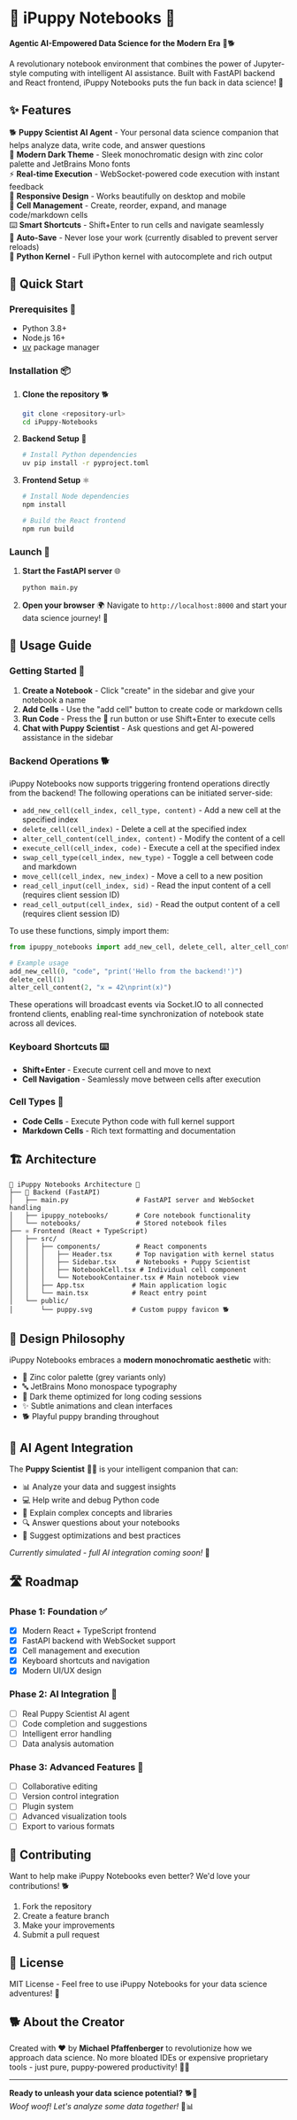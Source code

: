 # 🐶 iPuppy Notebooks 🐶

**Agentic AI-Empowered Data Science for the Modern Era** 🚀🐕

A revolutionary notebook environment that combines the power of Jupyter-style computing with intelligent AI assistance. Built with FastAPI backend and React frontend, iPuppy Notebooks puts the fun back in data science! 🎉

## ✨ Features

🐕 **Puppy Scientist AI Agent** - Your personal data science companion that helps analyze data, write code, and answer questions  
🌙 **Modern Dark Theme** - Sleek monochromatic design with zinc color palette and JetBrains Mono fonts  
⚡ **Real-time Execution** - WebSocket-powered code execution with instant feedback  
📱 **Responsive Design** - Works beautifully on desktop and mobile  
🔄 **Cell Management** - Create, reorder, expand, and manage code/markdown cells  
⌨️ **Smart Shortcuts** - Shift+Enter to run cells and navigate seamlessly  
💾 **Auto-Save** - Never lose your work (currently disabled to prevent server reloads)  
🐍 **Python Kernel** - Full iPython kernel with autocomplete and rich output  

## 🚀 Quick Start

### Prerequisites 🐾
- Python 3.8+
- Node.js 16+
- [uv](https://docs.astral.sh/uv/) package manager

### Installation 📦

1. **Clone the repository** 🐕
   ```bash
   git clone <repository-url>
   cd iPuppy-Notebooks
   ```

2. **Backend Setup** 🐍
   ```bash
   # Install Python dependencies
   uv pip install -r pyproject.toml
   ```

3. **Frontend Setup** ⚛️
   ```bash
   # Install Node dependencies
   npm install
   
   # Build the React frontend
   npm run build
   ```

### Launch 🚀

1. **Start the FastAPI server** 🌐
   ```bash
   python main.py
   ```

2. **Open your browser** 🌍
   Navigate to `http://localhost:8000` and start your data science journey! 🐶

## 🎯 Usage Guide

### Getting Started 🐾
1. **Create a Notebook** - Click "create" in the sidebar and give your notebook a name
2. **Add Cells** - Use the "add cell" button to create code or markdown cells
3. **Run Code** - Press the 🚀 run button or use Shift+Enter to execute cells
4. **Chat with Puppy Scientist** - Ask questions and get AI-powered assistance in the sidebar

### Backend Operations 🐕

iPuppy Notebooks now supports triggering frontend operations directly from the backend! The following operations can be initiated server-side:

- `add_new_cell(cell_index, cell_type, content)` - Add a new cell at the specified index
- `delete_cell(cell_index)` - Delete a cell at the specified index
- `alter_cell_content(cell_index, content)` - Modify the content of a cell
- `execute_cell(cell_index, code)` - Execute a cell at the specified index
- `swap_cell_type(cell_index, new_type)` - Toggle a cell between code and markdown
- `move_cell(cell_index, new_index)` - Move a cell to a new position
- `read_cell_input(cell_index, sid)` - Read the input content of a cell (requires client session ID)
- `read_cell_output(cell_index, sid)` - Read the output content of a cell (requires client session ID)

To use these functions, simply import them:

```python
from ipuppy_notebooks import add_new_cell, delete_cell, alter_cell_content

# Example usage
add_new_cell(0, "code", "print('Hello from the backend!')")
delete_cell(1)
alter_cell_content(2, "x = 42\nprint(x)")
```

These operations will broadcast events via Socket.IO to all connected frontend clients, enabling real-time synchronization of notebook state across all devices.

### Keyboard Shortcuts ⌨️
- **Shift+Enter** - Execute current cell and move to next
- **Cell Navigation** - Seamlessly move between cells after execution

### Cell Types 📝
- **Code Cells** - Execute Python code with full kernel support
- **Markdown Cells** - Rich text formatting and documentation

## 🏗️ Architecture

```
🐶 iPuppy Notebooks Architecture 🐶
├── 🐍 Backend (FastAPI)
│   ├── main.py                 # FastAPI server and WebSocket handling
│   ├── ipuppy_notebooks/       # Core notebook functionality
│   └── notebooks/              # Stored notebook files
├── ⚛️ Frontend (React + TypeScript)
│   ├── src/
│   │   ├── components/         # React components
│   │   │   ├── Header.tsx      # Top navigation with kernel status
│   │   │   ├── Sidebar.tsx     # Notebooks + Puppy Scientist
│   │   │   ├── NotebookCell.tsx # Individual cell component
│   │   │   └── NotebookContainer.tsx # Main notebook view
│   │   ├── App.tsx            # Main application logic
│   │   └── main.tsx           # React entry point
│   └── public/
│       └── puppy.svg          # Custom puppy favicon 🐕
```

## 🎨 Design Philosophy

iPuppy Notebooks embraces a **modern monochromatic aesthetic** with:
- 🎨 Zinc color palette (grey variants only)
- 🔤 JetBrains Mono monospace typography
- 🌙 Dark theme optimized for long coding sessions
- ✨ Subtle animations and clean interfaces
- 🐕 Playful puppy branding throughout

## 🤖 AI Agent Integration

The **Puppy Scientist** 🐕‍🦺 is your intelligent companion that can:
- 📊 Analyze your data and suggest insights
- 💻 Help write and debug Python code
- 📖 Explain complex concepts and libraries
- 🔍 Answer questions about your notebooks
- 🚀 Suggest optimizations and best practices

*Currently simulated - full AI integration coming soon!* 🎯

## 🛣️ Roadmap

### Phase 1: Foundation ✅
- [x] Modern React + TypeScript frontend
- [x] FastAPI backend with WebSocket support
- [x] Cell management and execution
- [x] Keyboard shortcuts and navigation
- [x] Modern UI/UX design

### Phase 2: AI Integration 🚧
- [ ] Real Puppy Scientist AI agent
- [ ] Code completion and suggestions
- [ ] Intelligent error handling
- [ ] Data analysis automation

### Phase 3: Advanced Features 🔮
- [ ] Collaborative editing
- [ ] Version control integration
- [ ] Plugin system
- [ ] Advanced visualization tools
- [ ] Export to various formats

## 🤝 Contributing

Want to help make iPuppy Notebooks even better? We'd love your contributions! 🐕

1. Fork the repository
2. Create a feature branch
3. Make your improvements
4. Submit a pull request

## 📄 License

MIT License - Feel free to use iPuppy Notebooks for your data science adventures! 🐾

## 🐕 About the Creator

Created with ❤️ by **Michael Pfaffenberger** to revolutionize how we approach data science. No more bloated IDEs or expensive proprietary tools - just pure, puppy-powered productivity! 🐶✨

---

**Ready to unleash your data science potential?** 🐕🚀  
*Woof woof! Let's analyze some data together!* 🐾📊